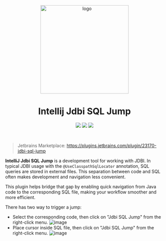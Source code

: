 <div align="center">
    <a href="https://plugins.jetbrains.com/plugin/23170-jdbi-sql-jump">
        <img src="./src/main/resources/META-INF/pluginIcon.svg" width="280" height="280" alt="logo"/>
    </a>
</div>

<h1 align="center">Intellij Jdbi SQL Jump</h1>

<p align="center">
<a href="https://plugins.jetbrains.com/plugin/23170-jdbi-sql-jump"><img src="https://img.shields.io/jetbrains/plugin/r/stars/23170?style=flat-square"></a>
<a href="https://plugins.jetbrains.com/plugin/23170-jdbi-sql-jump"><img src="https://img.shields.io/jetbrains/plugin/d/23170-jdbi-sql-jump.svg?style=flat-square"></a>
<a href="https://plugins.jetbrains.com/plugin/23170-jdbi-sql-jump"><img src="https://img.shields.io/jetbrains/plugin/v/23170-jdbi-sql-jump.svg?style=flat-square"></a>
</p>

<br>

> Jetbrains Marketplace: https://plugins.jetbrains.com/plugin/23170-jdbi-sql-jump

<b>IntelliJ Jdbi SQL Jump</b> is a development tool for working with JDBI.
In typical JDBI usage with the `@UseClasspathSqlLocator` annotation, SQL queries are stored in external files. This separation between code and SQL often makes development and navigation less convenient.

This plugin helps bridge that gap by enabling quick navigation from Java code to the corresponding SQL file, making your workflow smoother and more efficient.

There has two way to trigger a jump:
- Select the corresponding code, then click on "Jdbi SQL Jump" from the right-click menu.
  ![image](https://github.com/PinXian53/intellij-jdbi-sql-jump/blob/main/image/code-to-sql.gif)
- Place cursor inside SQL file, then click on "Jdbi SQL Jump" from the right-click menu.
  ![image](https://github.com/PinXian53/intellij-jdbi-sql-jump/blob/main/image/sql-to-code.gif)

